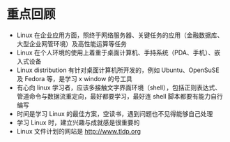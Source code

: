 # 重点回顾

- Linux 在企业应用方面，照终于网络服务器、关键任务的应用（金融数据库、大型企业网管环境）及高性能运算等任务
- Linux 在个人环境的使用上着重于桌面计算机、手持系统（PDA、手机）、嵌入式设备
- Linux distribution 有针对桌面计算机所开发的，例如 Ubuntu、OpenSuSE 及 Fedora 等，是学习 x window 的号工具
- 有心向 linux 学习者，应该多接触文字界面环境（shell），包括正则表达式、管道命令与数据流重定向，最好都要学习，最好连 shell 脚本都要有能力自行编写
- 时间是学习 Linux 的最佳方案，空读书，遇到问题也不见得能够自己处理
- 学习 Linux 时，建立兴趣与成就感是很重要的
- Linux 文件计划的网站是 http://www.tldp.org
